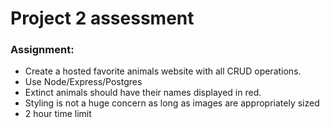 # Project 2 assessment

### Assignment:
* Create a hosted favorite animals website with all CRUD operations.
* Use Node/Express/Postgres 
* Extinct animals should have their names displayed in red.
* Styling is not a huge concern as long as images are appropriately sized
* 2 hour time limit
